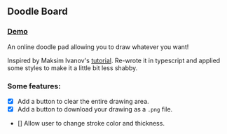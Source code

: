 ## Doodle Board

### [Demo](https://fergusonshuai.github.io/doodle-board)

An online doodle pad allowing you to draw whatever you want!

Inspired by Maksim Ivanov's [tutorial](https://www.youtube.com/watch?v=FLESHMJ-bI0). Re-wrote it in typescript and applied some styles to make it a little bit less shabby.

### Some features:

- [x] Add a button to clear the entire drawing area.
- [x] Add a button to download your drawing as a `.png` file.
- [] Allow user to change stroke color and thickness.
